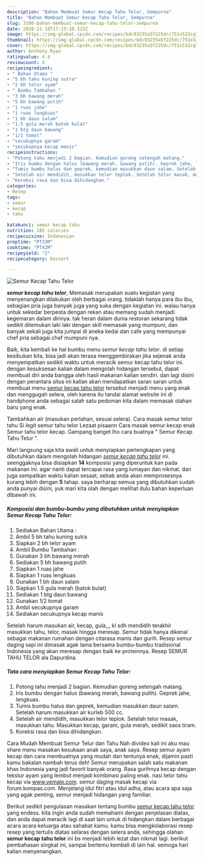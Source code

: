 ```yaml
---
description: "Bahan Membuat Semur Kecap Tahu Telor, Sempurna"
title: "Bahan Membuat Semur Kecap Tahu Telor, Sempurna"
slug: 3100-bahan-membuat-semur-kecap-tahu-telor-sempurna
date: 2020-11-18T17:13:18.315Z
image: https://img-global.cpcdn.com/recipes/bdc93235a5f225dc/751x532cq70/semur-kecap-tahu-telor-foto-resep-utama.jpg
thumbnail: https://img-global.cpcdn.com/recipes/bdc93235a5f225dc/751x532cq70/semur-kecap-tahu-telor-foto-resep-utama.jpg
cover: https://img-global.cpcdn.com/recipes/bdc93235a5f225dc/751x532cq70/semur-kecap-tahu-telor-foto-resep-utama.jpg
author: Anthony Ryan
ratingvalue: 4.4
reviewcount: 4
recipeingredient:
- " Bahan Utama "
- "5 bh tahu kuning sutra"
- "2 bh telor ayam"
- " Bumbu Tambahan "
- "3 bh bawang merah"
- "5 bh bawang putih"
- "1 ruas jahe"
- "1 ruas lengkuas"
- "1 bh daun salam"
- "1.5 gula merah batok bulat"
- "1 btg daun bawang"
- "1/2 tomat"
- "secukupnya garam"
- "secukupnya kecap manis"
recipeinstructions:
- "Potong tahu menjadi 2 bagian. Kemudian goreng setengah matang."
- "Iris bumbu dengan halus (bawang merah, bawang putih). Geprek jahe, lengkuas."
- "Tumis bumbu halus dan geprek, kemudian masukkan daun salam. Setelah harum masukkan air kurleb 500 cc."
- "Setelah air mendidih, masukkan telor teplok. Setelah telor masak, masukkan tahu. Masukkan kecap, garam, gula merah, sedikit saos tiram."
- "Koreksi rasa dan bisa dihidangkan."
categories:
- Resep
tags:
- semur
- kecap
- tahu

katakunci: semur kecap tahu 
nutrition: 185 calories
recipecuisine: Indonesian
preptime: "PT33M"
cooktime: "PT42M"
recipeyield: "2"
recipecategory: Dessert

---
```



![Semur Kecap Tahu Telor](https://img-global.cpcdn.com/recipes/bdc93235a5f225dc/751x532cq70/semur-kecap-tahu-telor-foto-resep-utama.jpg)

<b><i>semur kecap tahu telor</i></b>, Memasak merupakan suatu kegiatan yang menyenangkan dilakukan oleh berbagai orang. tidaklah hanya para ibu ibu, sebagian pria juga banyak juga yang suka dengan kegiatan ini. walau hanya untuk sekedar berpesta dengan rekan atau memang sudah menjadi kegemaran dalam dirinya. tak heran dalam dunia restoran sekarang tidak sedikit ditemukan laki laki dengan skill memasak yang mumpuni, dan banyak sekali juga kita jumpai di aneka kedai dan cafe yang mempunyai chef pria sebagai chef mumpuni nya.

Baik, kita kembali ke hal bumbu menu <i>semur kecap tahu telor</i>. di setiap kesibukan kita, bisa jadi akan terasa menggembirakan jika sejenak anda menyempatkan sedikit waktu untuk meracik semur kecap tahu telor ini. dengan kesuksesan kalian dalam mengolah hidangan tersebut, dapat membuat diri anda bangga oleh hasil makanan kalian sendiri. dan lagi disini dengan perantara situs ini kalian akan mendapatkan saran saran untuk membuat menu <u>semur kecap tahu telor</u> tersebut menjadi menu yang enak dan menggugah selera, oleh karena itu tandai alamat website ini di handphone anda sebagai salah satu pedoman kita dalam memasak olahan baru yang enak.

Tambahkan air (masukan perlahan, sesuai selera). Cara masak semur telor tahu Si legit semur tahu telor Lezaat pisaann Cara masak semur kecap enak Semur tahu telor kecap. Gampang banget lho cara buatnya &#34; Semur Kecap Tahu Telur &#34;.


Mari langsung saja kita awali untuk menyiapkan perlengkapan yang dibutuhkan dalam mengolah hidangan <u><i>semur kecap tahu telor</i></u> ini. seenggaknya bisa disiapkan <b>14</b> komposisi yang diperuntuk kan pada makanan ini. agar nanti dapat tercapai rasa yang lumayan dan nikmat. dan juga sempatkan waktu kalian sesaat, sebab anda akan memprosesnya kurang lebih dengan <b>5</b> tahap. saya berharap semua yang dibutuhkan sudah anda punyai disini, yuk mari kita olah dengan melihat dulu bahan keperluan dibawah ini.

<!--inarticleads1-->

##### Komposisi dan bumbu-bumbu yang dibutuhkan untuk menyiapkan Semur Kecap Tahu Telor:

1. Sediakan  Bahan Utama :
1. Ambil 5 bh tahu kuning sutra
1. Siapkan 2 bh telor ayam
1. Ambil  Bumbu Tambahan :
1. Gunakan 3 bh bawang merah
1. Sediakan 5 bh bawang putih
1. Siapkan 1 ruas jahe
1. Siapkan 1 ruas lengkuas
1. Gunakan 1 bh daun salam
1. Siapkan 1.5 gula merah (batok bulat)
1. Sediakan 1 btg daun bawang
1. Gunakan 1/2 tomat
1. Ambil secukupnya garam
1. Sediakan secukupnya kecap manis


Setelah harum masukan air, kecap, gula,,, kl sdh mendidih terakhir masukkan tahu, telor, masak hingga meresap. Semur tidak hanya dikenal sebagai makanan rumahan dengan citarasa manis dan gurih. Resep semur daging sapi ini dimasak agak lama bersama bumbu-bumbu tradisional Indonesia yang akan meresap dengan baik ke proteinnya. Resep SEMUR TAHU TELOR ala Dapurdina. 

<!--inarticleads2-->

##### Tata cara menyiapkan Semur Kecap Tahu Telor:

1. Potong tahu menjadi 2 bagian. Kemudian goreng setengah matang.
1. Iris bumbu dengan halus (bawang merah, bawang putih). Geprek jahe, lengkuas.
1. Tumis bumbu halus dan geprek, kemudian masukkan daun salam. Setelah harum masukkan air kurleb 500 cc.
1. Setelah air mendidih, masukkan telor teplok. Setelah telor masak, masukkan tahu. Masukkan kecap, garam, gula merah, sedikit saos tiram.
1. Koreksi rasa dan bisa dihidangkan.


Cara Mudah Membuat Semur Telur dan Tahu Nah divideo kali ini aku mau share menu masakan kesukaan anak saya, anak saya. Resep semur ayam kecap dan cara membuatnya yang mudah dan tentunya enak, dijamin pasti kamu bakalan nambah terus deh! Semur merupakan salah satu makanan khas Indonesia yang jadi favorit banyak orang. Rasa gurihnya kecap dengan tekstur ayam yang lembut menjadi kombinasi paling enak. nasi telor tahu kecap via www.vemale.com. semur daging masak kecap via forum.kompas.com. Menjelang idul fitri atau idul adha, atau acara apa saja yang agak penting, semur menjadi hidangan yang familiar. 

Berikut sedikit pengulasan masakan tentang bumbu <u>semur kecap tahu telor</u> yang endess. kita ingin anda sudah memahami dengan penjelasan diatas, dan anda dapat meracik lagi di saat lain untuk di hidangkan dalam berbagai acara acara keluarga atau sahabat kamu. kamu bisa mengkolaborasi resep resep yang tertulis diatas selaras dengan selera anda, sehingga olahan <b>semur kecap tahu telor</b> ini bs menjadi lebih lezat dan nikmat lagi. berikut pembahasan singkat ini, sampai bertemu kembali di lain hal. semoga hari kalian menyenangkan.
